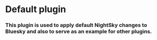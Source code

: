 # Default plugin
### This plugin is used to apply default NightSky changes to Bluesky and also to serve as an example for other plugins.
